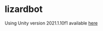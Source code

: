 # lizardbot

Using Unity version 2021.1.10f1 available [here](https://unity3d.com/unity/whats-new/2021.1.10)
